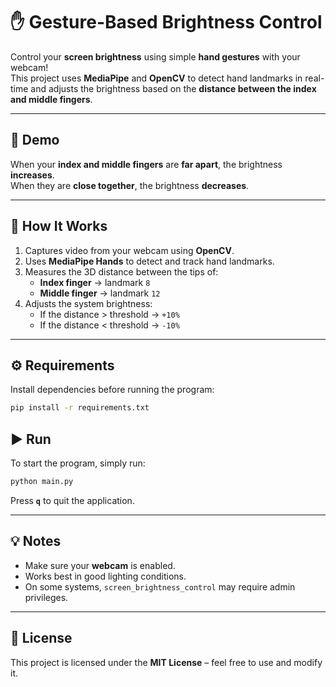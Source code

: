 # ✋ Gesture-Based Brightness Control

Control your **screen brightness** using simple **hand gestures** with your webcam!  
This project uses **MediaPipe** and **OpenCV** to detect hand landmarks in real-time and adjusts the brightness based on the **distance between the index and middle fingers**.

---

## 🎥 Demo
When your **index and middle fingers** are **far apart**, the brightness **increases**.  
When they are **close together**, the brightness **decreases**.

---

## 🧠 How It Works
1. Captures video from your webcam using **OpenCV**.  
2. Uses **MediaPipe Hands** to detect and track hand landmarks.  
3. Measures the 3D distance between the tips of:
   - **Index finger** → landmark `8`
   - **Middle finger** → landmark `12`
4. Adjusts the system brightness:
   - If the distance > threshold → `+10%`
   - If the distance < threshold → `-10%`

---

## ⚙️ Requirements
Install dependencies before running the program:
```bash
pip install -r requirements.txt
```


## ▶️ Run
To start the program, simply run:
```bash
python main.py
```

Press **`q`** to quit the application.

---

## 💡 Notes
- Make sure your **webcam** is enabled.  
- Works best in good lighting conditions.  
- On some systems, `screen_brightness_control` may require admin privileges.

---

## 🧾 License
This project is licensed under the **MIT License** – feel free to use and modify it.


